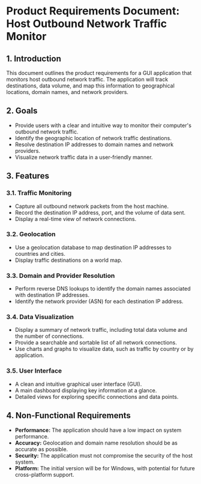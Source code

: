 # Product Requirements Document: Host Outbound Network Traffic Monitor

## 1. Introduction

This document outlines the product requirements for a GUI application that monitors host outbound network traffic. The application will track destinations, data volume, and map this information to geographical locations, domain names, and network providers.

## 2. Goals

*   Provide users with a clear and intuitive way to monitor their computer's outbound network traffic.
*   Identify the geographic location of network traffic destinations.
*   Resolve destination IP addresses to domain names and network providers.
*   Visualize network traffic data in a user-friendly manner.

## 3. Features

### 3.1. Traffic Monitoring

*   Capture all outbound network packets from the host machine.
*   Record the destination IP address, port, and the volume of data sent.
*   Display a real-time view of network connections.

### 3.2. Geolocation

*   Use a geolocation database to map destination IP addresses to countries and cities.
*   Display traffic destinations on a world map.

### 3.3. Domain and Provider Resolution

*   Perform reverse DNS lookups to identify the domain names associated with destination IP addresses.
*   Identify the network provider (ASN) for each destination IP address.

### 3.4. Data Visualization

*   Display a summary of network traffic, including total data volume and the number of connections.
*   Provide a searchable and sortable list of all network connections.
*   Use charts and graphs to visualize data, such as traffic by country or by application.

### 3.5. User Interface

*   A clean and intuitive graphical user interface (GUI).
*   A main dashboard displaying key information at a glance.
*   Detailed views for exploring specific connections and data points.

## 4. Non-Functional Requirements

*   **Performance:** The application should have a low impact on system performance.
*   **Accuracy:** Geolocation and domain name resolution should be as accurate as possible.
*   **Security:** The application must not compromise the security of the host system.
*   **Platform:** The initial version will be for Windows, with potential for future cross-platform support.
